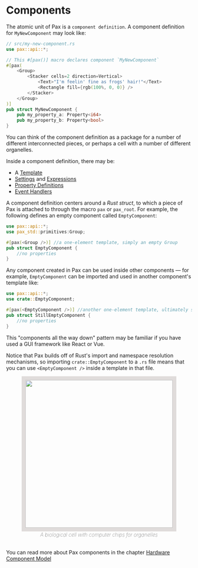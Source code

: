 # Components

The atomic unit of Pax is a `component definition`. A component definition for `MyNewComponent` may look like:

```rust
// src/my-new-component.rs
use pax::api::*;

// This #[pax()] macro declares component `MyNewComponent`
#[pax(
    <Group>
        <Stacker cells=2 direction=Vertical>
            <Text>"I'm feelin' fine as frogs' hair!"</Text>
            <Rectangle fill={rgb(100%, 0, 0)} />
        </Stacker>
    </Group>
)]     
pub struct MyNewComponent {
    pub my_property_a: Property<i64>
    pub my_property_b: Property<bool>
}
```


You can think of the component definition as a package for a number of different interconnected pieces, or perhaps a cell with a number of different organelles.  


Inside a component definition, there may be:

 - A [Template](./start-key-concepts-templates.md)
 - [Settings](./start-key-concepts-properties-settings.md) and [Expressions](./start-key-concepts-expressions.md)
 - [Property Definitions](./start-key-concepts-properties-settings.md)
 - [Event Handlers](./start-key-concepts-event-handlers.md)

A component definition centers around a _Rust struct_, to which a piece of Pax is attached to through the macro `pax` or `pax_root`.  For example, the following defines an empty component called `EmptyComponent`:

```rust
use pax::api::*;
use pax_std::primitives:Group;

#[pax(<Group />)] //a one-element template, simply an empty Group
pub struct EmptyComponent {
    //no properties
}
```

Any component created in Pax can be used inside other components — for example, `EmptyComponent` can be imported and used in another component's template like:

```rust
use pax::api::*;
use crate::EmptyComponent;

#[pax(<EmptyComponent />)] //another one-element template, ultimately still not rendering anything
pub struct StillEmptyComponent {
    //no properties
}
```

This "components all the way down" pattern may be familiar if you have used a GUI framework like React or Vue.

Notice that Pax builds off of Rust's import and namespace resolution mechanisms, so importing `crate::EmptyComponent` to a `.rs` file means that you can use `<EmptyComponent />` inside a template in that file.

<!-- TODO: document stand-alone .pax files without Rust: ".html" use-case -->

<div style="text-align: center; font-style: italic; font-weight: 100;">
    <img style="width: 400px; border: 10px solid rgb(224,220,219);" src="./DALL·E a biological cell with computer chips for organelles.png" />
    <br />
    A biological cell with computer chips for organelles
    <br />
    <br />
</div>


You can read more about Pax components in the chapter [Hardware Component Model](./reference-hardware-component-model.md)

